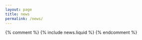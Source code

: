 ```yaml
---
layout: page
title: news
permalink: /news/
---
```


{% comment %} {% include news.liquid %} {% endcomment %}
